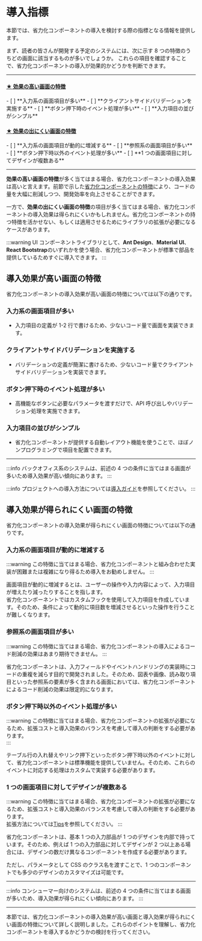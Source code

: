 # 導入指標

本節では、省力化コンポーネントの導入を検討する際の指標となる情報を提供します。

まず、読者の皆さんが開発する予定のシステムには、次に示す 8 つの特徴のうちどの画面に該当するものが多いでしょうか。
これらの項目を確認することで、省力化コンポーネントの導入が効果的かどうかを判断できます。

<hr />
<h4><u>★ 効果の高い画面の特徴 </u></h4>
- [ ] **入力系の画面項目が多い**
- [ ] **クライアントサイドバリデーションを実施する**
- [ ] **ボタン押下時のイベント処理が多い**
- [ ] **入力項目の並びがシンプル**

<h4><u>★ 効果の出にくい画面の特徴 </u></h4>
- [ ] **入力系の画面項目が動的に増減する**
- [ ] **参照系の画面項目が多い**
- [ ] **ボタン押下時以外のイベント処理が多い**
- [ ] **1 つの画面項目に対してデザインが複数ある**
<hr />

<strong>効果の高い画面の特徴</strong>が多く当てはまる場合、省力化コンポーネントの導入効果は高いと言えます。前節で示した[省力化コンポーネントの特徴](./features.md)により、コードの量を大幅に削減しつつ、開発効率を向上させることができます。<br/>

一方で、<strong>効果の出にくい画面の特徴</strong>の項目が多く当てはまる場合、省力化コンポーネントの導入効果は得られにくいかもしれません。省力化コンポーネントの持つ特徴を活かせない、もしくは適用させるためにライブラリの拡張が必要になるケースがあります。

:::warning
UI コンポーネントライブラリとして、<strong>Ant Design</strong>、<strong>Material UI</strong>、<strong>React Bootstrap</strong>のいずれかを使う場合、省力化コンポーネントが標準で部品を提供しているためすぐに導入できます。
:::

## 導入効果が高い画面の特徴

省力化コンポーネントの導入効果が高い画面の特徴については以下の通りです。

### 入力系の画面項目が多い

- 入力項目の定義が 1-2 行で書けるため、少ないコード量で画面を実装できます。

### クライアントサイドバリデーションを実施する

- バリデーションの定義が簡潔に書けるため、少ないコード量でクライアントサイドバリデーションを実装できます。

### ボタン押下時のイベント処理が多い

- 高機能なボタンに必要なパラメータを渡すだけで、API 呼び出しやバリデーション処理を実施できます。

### 入力項目の並びがシンプル

- 省力化コンポーネントが提供する自動レイアウト機能を使うことで、ほぼノンプログラミングで項目を配置できます。

<hr />

:::info
バックオフィス系のシステムは、前述の 4 つの条件に当てはまる画面が多いため導入効果が高い傾向にあります。
:::

:::info
プロジェクトへの導入方法については[導入ガイド](../introduction-guide/prior-preparation.md)を参照してください。
:::

## 導入効果が得られにくい画面の特徴

省力化コンポーネントの導入効果が得られにくい画面の特徴については以下の通りです。

### 入力系の画面項目が動的に増減する

:::warning
この特徴に当てはまる場合、省力化コンポーネントと組み合わせた実装が困難または複雑になり得るため導入をお勧めしません。
:::

画面項目が動的に増減するとは、ユーザーの操作や入力内容によって、入力項目が増えたり減ったりすることを指します。  
省力化コンポーネントではカスタムフックを使用して入力項目を作成しています。そのため、条件によって動的に項目数を増減させるといった操作を行うことが難しくなります。

### 参照系の画面項目が多い

:::warning
この特徴に当てはまる場合、省力化コンポーネントの導入によるコード削減の効果はあまり期待できません。
:::

省力化コンポーネントは、入力フィールドやイベントハンドリングの実装時にコードの重複を減らす目的で開発されました。そのため、図表や画像、読み取り項目といった参照系の要素が多く含まれる画面においては、省力化コンポーネントによるコード削減の効果は限定的になります。

### ボタン押下時以外のイベント処理が多い

:::warning
この特徴に当てはまる場合、省力化コンポーネントの拡張が必要になるため、拡張コストと導入効果のバランスを考慮して導入の判断をする必要があります。  
:::

テーブル行の入れ替えやリンク押下といったボタン押下時以外のイベントに対して、省力化コンポーネントは標準機能を提供していません。そのため、これらのイベントに対応する処理はカスタムで実装する必要があります。

### 1 つの画面項目に対してデザインが複数ある

:::warning
この特徴に当てはまる場合、省力化コンポーネントの拡張が必要になるため、拡張コストと導入効果のバランスを考慮して導入の判断をする必要があります。  
拡張方法については[Tips](../category/tips)を参照してください。
:::

省力化コンポーネントは、基本 1 つの入力部品が 1 つのデザインを内部で持っています。そのため、例えば 1 つの入力部品に対してデザインが 2 つ以上ある場合には、デザインの数だけ異なるコンポーネントを作成する必要があります。

ただし、パラメータとして CSS のクラス名を渡すことで、1 つのコンポーネントでも多少のデザインのカスタマイズは可能です。

<hr />

:::info
コンシューマー向けのシステムは、前述の 4 つの条件に当てはまる画面が多いため、導入効果が得られにくい傾向にあります。
:::

---

本節では、省力化コンポーネントの導入効果が高い画面と導入効果が得られにくい画面の特徴について詳しく説明しました。これらのポイントを理解し、省力化コンポーネントを導入するかどうかの検討を行ってください。
